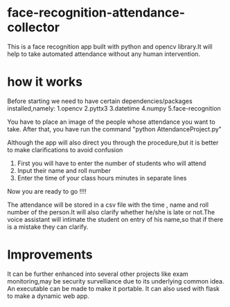 # face-recognition-attendance-collector

This is a face recognition app built with python and opencv library.It will help to take automated attendance without any human intervention.
 
# how it works

Before starting we need to have certain dependencies/packages installed,namely:
1.opencv
2.pyttx3
3.datetime
4.numpy
5.face-recognition



You have to place an image of the people whose attendance you want to take. After that, you have run the command "python AttendanceProject.py"

Although the app will also direct you through the procedure,but it is better to make clarifications to avoid confusion

1. First you will have to enter the number of students who will attend
2. Input their name and roll number
3. Enter the time of your class hours minutes in separate lines

Now you are ready to go !!!!

The attendance will be stored in a csv file with the time , name and roll number of the person.It will also clarify whether he/she is late or not.The voice assistant will intimate the student on entry of his name,so that if there is a mistake they can clarify.

# Improvements

It can be further enhanced into several other projects like exam monitoring,may be security survelliance due to its underlying common idea.
An executable can be made to make it portable.
It can also used with flask to make a dynamic web app.
